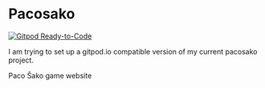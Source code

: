 # Pacosako

[![Gitpod Ready-to-Code](https://img.shields.io/badge/Gitpod-Ready--to--Code-blue?logo=gitpod)](https://gitpod.io/#https://github.com/kreibaum/pacosako) 

I am trying to set up a gitpod.io compatible version of my current pacosako project.

Paco Ŝako game website

